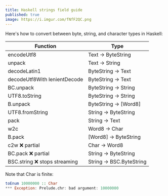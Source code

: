 ```yaml
---
title: Haskell strings field guide
published: true
image: https://i.imgur.com/fNfF2QC.png
---
```


Here's how to convert between byte, string, and character types in Haskell:

|Function                      |Type                    |
|------------------------------|------------------------|
|encodeUtf8                    |Text -> ByteString      |
|unpack                        |Text -> String          |
|decodeLatin1                  |ByteString -> Text      |
|decodeUtf8With lenientDecode  |ByteString -> Text      |
|BC.unpack                     |ByteString -> String    |
|UTF8.toString                 |ByteString -> String    |
|B.unpack                      |ByteString -> [Word8]   |
|UTF8.fromString               |String -> ByteString    |
|pack                          |String -> Text          |
|w2c                           |Word8 -> Char           |
|B.pack                        |[Word8] -> ByteString   |
|c2w ❌ partial                |Char -> Word8           |
|BC.pack ❌ partial            |String -> ByteString    |
|BSC.string ❌ stops streaming |String -> BSC.ByteString|

Note that Char is finite:

```haskell
toEnum 10000000 :: Char
*** Exception: Prelude.chr: bad argument: 10000000
```
